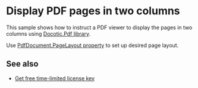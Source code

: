 # Display PDF pages in two columns
This sample shows how to instruct a PDF viewer to display the pages in two columns using [Docotic.Pdf library](https://bitmiracle.com/pdf-library/).

Use [PdfDocument.PageLayout property](https://bitmiracle.com/pdf-library/help/pdfdocument.pagelayout.html) to set up desired page layout.

## See also
* [Get free time-limited license key](https://bitmiracle.com/pdf-library/download-pdf-library.aspx)